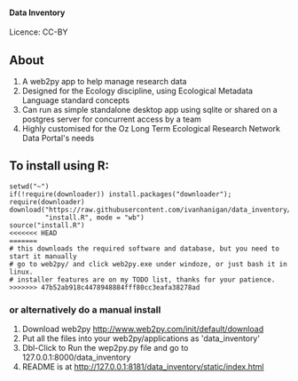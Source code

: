 
#### Data Inventory

Licence: CC-BY

## About

1. A web2py app to help manage research data
1. Designed for the Ecology discipline, using Ecological Metadata Language standard concepts
1. Can run as simple standalone desktop app using sqlite or shared on a postgres server for concurrent access by a team
1. Highly customised for the Oz Long Term Ecological Research Network Data Portal's needs

## To install using R:

```{r}
setwd("~")
if(!require(downloader)) install.packages("downloader"); require(downloader)
download("https://raw.githubusercontent.com/ivanhanigan/data_inventory/master/static/install.R",
         "install.R", mode = "wb")
source("install.R")
<<<<<<< HEAD
=======
# this downloads the required software and database, but you need to start it manually
# go to web2py/ and click web2py.exe under windoze, or just bash it in linux.
# installer features are on my TODO list, thanks for your patience.
>>>>>>> 47b52ab918c4478948884fff80cc3eafa38278ad
```

### or alternatively do a manual install

1. Download web2py http://www.web2py.com/init/default/download 
1. Put all the files into your web2py/applications as 'data_inventory'
1. Dbl-Click to Run the wep2py.py file and go to 127.0.0.1:8000/data_inventory
1. README is at http://127.0.0.1:8181/data_inventory/static/index.html
